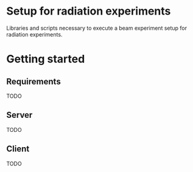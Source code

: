 # Setup for radiation experiments
Libraries and scripts necessary to execute a 
beam experiment setup for radiation experiments.

# Getting started


## Requirements
TODO
## Server
TODO
## Client
TODO